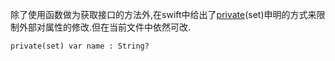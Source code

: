 除了使用函数做为获取接口的方法外,在swift中给出了[private](https://so.csdn.net/so/search?q=private&spm=1001.2101.3001.7020)(set)申明的方式来限制外部对属性的修改.但在当前文件中依然可改.

~~~
private(set) var name : String?
~~~

